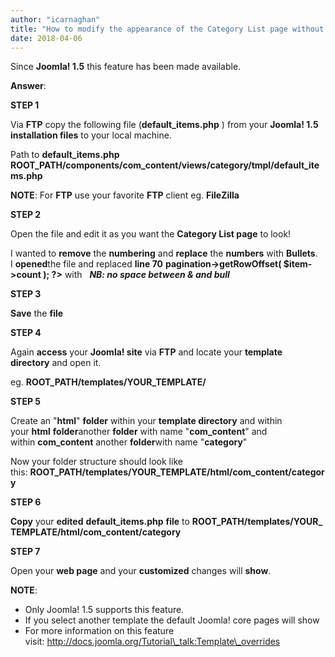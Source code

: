 ```yaml
---
author: "icarnaghan"
title: "How to modify the appearance of the Category List page without having modifications done to the Joomla! Core Code"
date: 2018-04-06
---
```


Since **Joomla! 1.5** this feature has been made available.

**Answer**:

**STEP 1**

Via **FTP** copy the following file (**default\_items.php** ) from your **Joomla! 1.5 installation files** to your local machine.

Path to **default\_items.php**  **ROOT\_PATH/components/com\_content/views/category/tmpl/default\_items.php**

**NOTE**: For **FTP** use your favorite **FTP** client eg. **FileZilla**

**STEP 2**

Open the file and edit it as you want the **Category List page** to look!

I wanted to **remove** the **numbering** and **replace** the **numbers** with **Bullets**. I **opened**the file and replaced **line 70** **<?php echo $this->pagination->getRowOffset( $item->count ); ?>** with **<?php echo '& bull;'; ?>**  _**NB: no space between & and bull**_

**STEP 3**

**Save** the **file**

**STEP 4**

Again **access** your **Joomla! site** via **FTP** and locate your **template directory** and open it.

eg. **ROOT\_PATH/templates/YOUR\_TEMPLATE/**

**STEP 5**

Create an "**html**" **folder** within your **template directory** and within your **html** **folder**another **folder** with name "**com\_content**" and within **com\_content** another **folder**with name "**category**"

Now your folder structure should look like this: **ROOT\_PATH/templates/YOUR\_TEMPLATE/html/com\_content/category**

**STEP 6**

**Copy** your **edited** **default\_items.php** **file** to **ROOT\_PATH/templates/YOUR\_TEMPLATE/html/com\_content/category**

**STEP 7**

Open your **web page** and your **customized** changes will **show**.

**NOTE**:

- Only Joomla! 1.5 supports this feature.
- If you select another template the default Joomla! core pages will show
- For more information on this feature visit: http://docs.joomla.org/Tutorial\_talk:Template\_overrides
